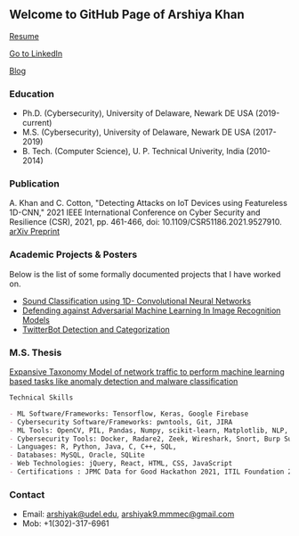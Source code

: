 ## Welcome to GitHub Page of Arshiya Khan

[Resume](https://github.com/CyberSecurIt/CyberSecurIt.github.io/blob/master/Arshiya_khan_resume_June16.pdf)

[Go to LinkedIn](https://www.linkedin.com/in/arshiyak9)

[Blog](https://arshiyak.medium.com/)

### Education
- Ph.D. (Cybersecurity), University of Delaware, Newark DE USA (2019-current)
- M.S. (Cybersecurity), University of Delaware, Newark DE USA (2017-2019)
- B. Tech. (Computer Science), U. P. Technical Univerity, India (2010-2014)


### Publication
A. Khan and C. Cotton, "Detecting Attacks on IoT Devices using Featureless 1D-CNN," 2021 IEEE International Conference on Cyber Security and Resilience (CSR), 2021, pp. 461-466, doi: 10.1109/CSR51186.2021.9527910.
[arXiv Preprint](https://arxiv.org/abs/2109.03989)

### Academic Projects & Posters

Below is the list of some formally documented projects that I have worked on.
- [Sound Classification using 1D- Convolutional Neural Networks](https://github.com/CyberSecurIt/CyberSecurIt.github.io/tree/master/Posters/SoundClassification.pdf)
- [Defending against Adversarial Machine Learning In Image Recognition Models](https://github.com/CyberSecurIt/CyberSecurIt.github.io/blob/master/Posters/DefenseAgainstMLAttacks.pdf)
- [TwitterBot Detection and Categorization](https://github.com/CyberSecurIt/CyberSecurIt.github.io/tree/master/Projects/%23BotAttack.pdf) 

### M.S. Thesis
[Expansive Taxonomy Model of network traffic to perform machine learning based tasks like anomaly detection and malware classification](https://github.com/CyberSecurIt/CyberSecurIt.github.io/tree/master/Projects/A%20FEATURE%20TAXONOMY%20FOR%20NETWORK%20TRAFFIC.pdf)


```markdown
Technical Skills

- ML Software/Frameworks: Tensorflow, Keras, Google Firebase
- Cybersecurity Software/Frameworks: pwntools, Git, JIRA
- ML Tools: OpenCV, PIL, Pandas, Numpy, scikit-learn, Matplotlib, NLP, Google Colab, Jupyter Notebook
- Cybersecurity Tools: Docker, Radare2, Zeek, Wireshark, Snort, Burp Suite, Metasploit
- Languages: R, Python, Java, C, C++, SQL, 
- Databases: MySQL, Oracle, SQLite
- Web Technologies: jQuery, React, HTML, CSS, JavaScript
- Certifications : JPMC Data for Good Hackathon 2021, ITIL Foundation 2017
```


### Contact
- Email: arshiyak@udel.edu, arshiyak9.mmmec@gmail.com
- Mob: +1(302)-317-6961
